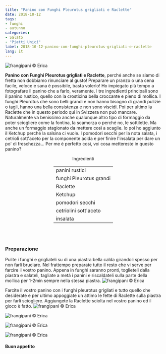 ```yaml
---
title: "Panino con Funghi Pleurotus grigliati e Raclette"
date: 2018-10-12
tags:
- funghi
- autunno
categories:
- Salato
- "Piatti Unici"
label: 2018-10-12-panino-con-funghi-pleurotus-grigliati-e-raclette
lang: it 
---
```

![](../2018-10-12-panino-con-funghi-pleurotus-grigliati-e-raclette/header.jpg "frangipani © Erica")

**Panino con Funghi Pleurotus grigliati e Raclette**, perché anche se siamo di fretta non dobbiamo rinunciare al gusto! Preparare un pranzo o una cena facile, veloce e sana è possibile, basta volerlo! Ho impiegato più tempo a fotografare il panino che a farlo, veramente. I tre ingredienti principali sono il panino rustico, quello con la crosticina bella croccante e pieno di mollica. I funghi Pleurotus che sono belli grandi e non hanno bisogno di grandi pulizie o tagli, hanno una bella consistenza e non sono viscidi. Poi per ultimo la Raclette che in questo periodo qui in Svizzera non può mancare. Naturalmente va benissimo anche qualunque altro tipo di formaggio da poter sciogliere come la fontina, la scamorza o perché no, le sottilette. Ma anche un formaggio stagionato da mettere così a scaglie. Io poi ho aggiunto il Ketchup perché la salsina ci vuole. I pomodori secchi per la nota salata, i cetrioli sott'aceto per la componente acida e per finire l'insalata per dare un po' di freschezza... Per me è perfetto così, voi cosa mettereste in questo panino?

<div id="wrapper" style="text-align: center">
  <div id="yourdiv" style="display: inline-block;">
    <div class="ingredients" itemscope itemtype="http://schema.org/Recipe">
      <span itemprop="name" style="display:none;">Panino con Funghi Pleurotus grigliati e Raclette</span>
      <span itemprop="recipeCategory" style="display:none;">Salato</span>
      <img itemprop="image" style="display:none;" class="ignore-gallery-item" src="../2018-10-12-panino-con-funghi-pleurotus-grigliati-e-raclette/header.jpeg"/>
      <span itemprop="author" style="display:none;">Erica Raiano</span>
      <span itemprop="description" style="display:none;">Panino con Funghi Pleurotus grigliati e Raclette, perché anche se siamo di fretta non dobbiamo rinunciare al gusto!</span>
      <div class="ingredients-title">Ingredienti</div>
      <table>
        <tbody>
          </tr>
          <tr itemprop="recipeIngredient">
            <td>panini rustici</td>
          </tr>
          <tr itemprop="recipeIngredient">
            <td>funghi Pleurotus grandi</td>
          </tr>
          <tr itemprop="recipeIngredient">
            <td>Raclette</td>
          </tr>
          <tr itemprop="recipeIngredient">
            <td>Ketchup</td>
          </tr>
          <tr itemprop="recipeIngredient">
            <td>pomodori secchi</td>
          </tr>
          <tr itemprop="recipeIngredient">
            <td>cetriolini sott'aceto</td>
          </tr>
          <tr itemprop="recipeIngredient">
            <td>insalata</td>
          </tr>
          <tr>
        </tbody>
      </table>
      <br></br>
    </div>
  </div>
</div>


<h3>
  <font color="grey">
    <i class="fa-solid fa-gears"></i>
  </font> Preparazione
</h3>

Pulite i funghi e grigliateli su di una piastra bella calda girandoli spesso per non farli bruciare. Nel frattempo preparate tutto il resto che vi serve per farcire il vostro panino. Appena in funghi saranno pronti, toglieteli dalla piastra e salateli, tagliate a metà i panini e riscaldateli sulla parte della mollica per 1-2min sempre nella stessa piastra.
![](../2018-10-12-panino-con-funghi-pleurotus-grigliati-e-raclette/griglia.jpg "frangipani © Erica")

Farcite il vostro panino con i funghi pleurotus grigliati e tutto quello che desiderate e per ultimo appoggiate un attimo le fette di Raclette sulla piastra per farli sciogliere. Aggiungete la Raclette sciolta nel vostro panino ed il gioco è fatto.
![](../2018-10-12-panino-con-funghi-pleurotus-grigliati-e-raclette/risultato1.jpg "frangipani © Erica")

![](../2018-10-12-panino-con-funghi-pleurotus-grigliati-e-raclette/risultato2.jpg "frangipani © Erica")

![](../2018-10-12-panino-con-funghi-pleurotus-grigliati-e-raclette/risultato3.jpg "frangipani © Erica")

![](../2018-10-12-panino-con-funghi-pleurotus-grigliati-e-raclette/risultato4.jpg "frangipani © Erica")

<h4>Buon appetito
  <font color="red">
    <i class="fa-regular fa-face-smile"></i>
  </font>
</h4>